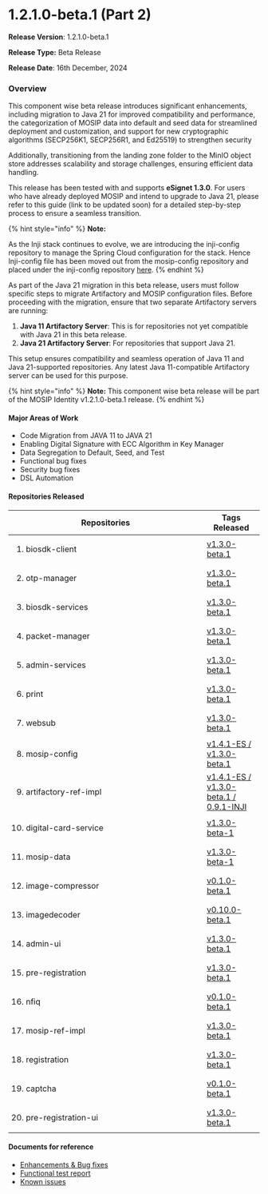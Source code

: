 # 1.2.1.0-beta.1 (Part 2)

**Release Version**: 1.2.1.0-beta.1

**Release Type:** Beta Release

**Release Date**: 16th December, 2024

### **Overview**

This component wise beta release introduces significant enhancements, including migration to Java 21 for improved compatibility and performance, the categorization of MOSIP data into default and seed data for streamlined deployment and customization, and support for new cryptographic algorithms (SECP256K1, SECP256R1, and Ed25519) to strengthen security

Additionally, transitioning from the landing zone folder to the MinIO object store addresses scalability and storage challenges, ensuring efficient data handling.

This release has been tested with and supports **eSignet 1.3.0**. For users who have already deployed MOSIP and intend to upgrade to Java 21, please refer to this guide (link to be updated soon) for a detailed step-by-step process to ensure a seamless transition.

{% hint style="info" %}
**Note:**

As the Inji stack continues to evolve, we are introducing the inji-config repository to manage the Spring Cloud configuration for the stack. Hence Inji-config file has been moved out from the mosip-config repository and placed under the inji-config repository [here](https://github.com/mosip/inji-config).
{% endhint %}

As part of the Java 21 migration in this beta release, users must follow specific steps to migrate Artifactory and MOSIP configuration files. Before proceeding with the migration, ensure that two separate Artifactory servers are running:

1. **Java 11 Artifactory Server**: This is for repositories not yet compatible with Java 21 in this beta release.
2. **Java 21 Artifactory Server**: For repositories that support Java 21.

This setup ensures compatibility and seamless operation of Java 11 and Java 21-supported repositories. Any latest Java 11-compatible Artifactory server can be used for this purpose.

{% hint style="info" %}
**Note:** This component wise beta release will be part of the MOSIP Identity v1.2.1.0-beta.1 release.
{% endhint %}

#### **Major Areas of Work**

* Code Migration from JAVA 11 to JAVA 21
* Enabling Digital Signature with ECC Algorithm in Key Manager
* Data Segregation to Default, Seed, and Test
* Functional bug fixes
* Security bug fixes
* DSL Automation

#### **Repositories Released**

<table><thead><tr><th width="374">Repositories</th><th>Tags Released</th></tr></thead><tbody><tr><td><ol><li>biosdk-client</li></ol></td><td><a href="https://github.com/mosip/biosdk-client/tree/v1.3.0-beta.1">v1.3.0-beta.1</a></td></tr><tr><td><ol start="2"><li>otp-manager</li></ol></td><td><a href="https://github.com/mosip/otp-manager/tree/v1.3.0-beta.1">v1.3.0-beta.1</a></td></tr><tr><td><ol start="3"><li>biosdk-services</li></ol></td><td><a href="https://github.com/mosip/biosdk-services/tree/v1.3.0-beta.1">v1.3.0-beta.1</a></td></tr><tr><td><ol start="4"><li>packet-manager</li></ol></td><td><a href="https://github.com/mosip/packet-manager/tree/v1.3.0-beta.1">v1.3.0-beta.1</a></td></tr><tr><td><ol start="5"><li>admin-services</li></ol></td><td><a href="https://github.com/mosip/admin-services/tree/v1.3.0-beta.1">v1.3.0-beta.1</a></td></tr><tr><td><ol start="6"><li>print</li></ol></td><td><a href="https://github.com/mosip/print/tree/v1.3.0-beta.1">v1.3.0-beta.1</a></td></tr><tr><td><ol start="7"><li>websub</li></ol></td><td><a href="https://github.com/mosip/websub/tree/v1.3.0-beta.1">v1.3.0-beta.1</a></td></tr><tr><td><ol start="8"><li>mosip-config</li></ol></td><td><a href="https://github.com/mosip/mosip-config/tree/v1.3.0-beta.1">v1.4.1-ES / v1.3.0-beta.1</a></td></tr><tr><td><ol start="9"><li>artifactory-ref-impl</li></ol></td><td><a href="https://github.com/mosip/artifactory-ref-impl/tree/v1.3.0-beta.1">v1.4.1-ES / v1.3.0-beta.1 / 0.9.1-INJI</a></td></tr><tr><td><ol start="10"><li>digital-card-service</li></ol></td><td><a href="https://github.com/mosip/digital-card-service/tree/v1.3.0-beta.1">v1.3.0-beta-1</a></td></tr><tr><td><ol start="11"><li>mosip-data</li></ol></td><td><a href="https://github.com/mosip/mosip-data/tree/v1.3.0-beta.1">v1.3.0-beta-1</a></td></tr><tr><td><ol start="12"><li>image-compressor</li></ol></td><td><a href="https://github.com/mosip/image-compressor/tree/v0.1.0-beta.1">v0.1.0-beta.1</a></td></tr><tr><td><ol start="13"><li>imagedecoder</li></ol></td><td><a href="https://github.com/mosip/imagedecoder/tree/v0.10.0-beta.1">v0.10.0-beta.1</a></td></tr><tr><td><ol start="14"><li>admin-ui</li></ol></td><td><a href="https://github.com/mosip/admin-ui/tree/v1.3.0-beta.1">v1.3.0-beta.1</a></td></tr><tr><td><ol start="15"><li>pre-registration</li></ol></td><td><a href="https://github.com/mosip/pre-registration/tree/v1.3.0-beta.1">v1.3.0-beta.1</a></td></tr><tr><td><ol start="16"><li>nfiq</li></ol></td><td><a href="https://github.com/mosip/nfiq/tree/v0.1.0-beta.1">v0.1.0-beta.1</a></td></tr><tr><td><ol start="17"><li>mosip-ref-impl</li></ol></td><td><a href="https://github.com/mosip/mosip-ref-impl/tree/v1.3.0-beta.1">v1.3.0-beta.1</a></td></tr><tr><td><ol start="18"><li>registration</li></ol></td><td><a href="https://github.com/mosip/registration/tree/v1.3.0-beta.1">v1.3.0-beta.1</a></td></tr><tr><td><ol start="19"><li>captcha</li></ol></td><td><a href="https://github.com/mosip/captcha/tree/v0.1.0-beta.1">v0.1.0-beta.1</a></td></tr><tr><td><ol start="20"><li>pre-registration-ui</li></ol></td><td><a href="https://github.com/mosip/pre-registration-ui/tree/v1.3.0-beta.1">v1.3.0-beta.1</a></td></tr></tbody></table>

#### **Documents for reference**

* [Enhancements & Bug fixes](https://docs.mosip.io/1.2.0/releases/1.2.1.0-beta.1-part-2/enhancements-and-bug-fixes)
* [Functional test report](https://docs.mosip.io/1.2.0/releases/1.2.1.0-beta.1-part-2/test-report)
* [Known issues](https://mosip.atlassian.net/issues/?filter=11674)
